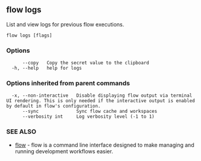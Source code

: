 ## flow logs

List and view logs for previous flow executions.

```
flow logs [flags]
```

### Options

```
      --copy   Copy the secret value to the clipboard
  -h, --help   help for logs
```

### Options inherited from parent commands

```
  -x, --non-interactive   Disable displaying flow output via terminal UI rendering. This is only needed if the interactive output is enabled by default in flow's configuration.
      --sync              Sync flow cache and workspaces
      --verbosity int     Log verbosity level (-1 to 1)
```

### SEE ALSO

* [flow](flow.md)	 - flow is a command line interface designed to make managing and running development workflows easier.

